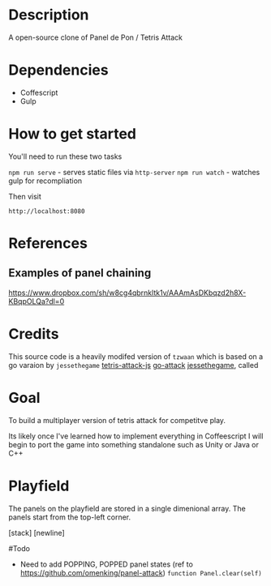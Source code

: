 # Description

A open-source clone of Panel de Pon / Tetris Attack

# Dependencies

* Coffescript
* Gulp


# How to get started

You'll need to run these two tasks

`npm run serve` - serves static files via `http-server`
`npm run watch` - watches gulp for recompliation

Then visit

`http://localhost:8080`


# References

## Examples of panel chaining

https://www.dropbox.com/sh/w8cg4qbrnkltk1v/AAAmAsDKbqzd2h8X-KBqpOLQa?dl=0

# Credits
This source code is a heavily modifed version of `tzwaan`
which is based on a go varaion by `jessethegame`
[tetris-attack-js](https://github.com/tzwaan/tetris-attack-js)
[go-attack](https://github.com/jessethegame/go-attack)
[jessethegame](https://github.com/jessethegame/), called

# Goal

To build a multiplayer version of tetris attack for competitve play.

Its likely once I've learned how to implement everything in Coffeescript
I will begin to port the game into something standalone such as Unity or
Java or C++


# Playfield

The panels on the playfield are stored in a single dimenional array.
The panels start from the top-left corner.


[stack]
[newline]



#Todo

* Need to add POPPING, POPPED panel states (ref to https://github.com/omenking/panel-attack) `function Panel.clear(self)`
